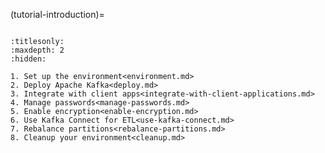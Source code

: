 (tutorial-introduction)=
```{include} introduction.md

```

```{toctree}
:titlesonly:
:maxdepth: 2
:hidden:

1. Set up the environment<environment.md>
2. Deploy Apache Kafka<deploy.md>
3. Integrate with client apps<integrate-with-client-applications.md>
4. Manage passwords<manage-passwords.md>
5. Enable encryption<enable-encryption.md>
6. Use Kafka Connect for ETL<use-kafka-connect.md>
7. Rebalance partitions<rebalance-partitions.md>
8. Cleanup your environment<cleanup.md>
```
